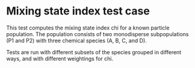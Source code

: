 
# Mixing state index test case

This test computes the mixing state index chi for a known particle population. The population consists of two monodisperse subpopulations (P1 and P2) with three chemical species (A, B, C, and D).

Tests are run with different subsets of the species grouped in different ways, and with different weightings for chi.
